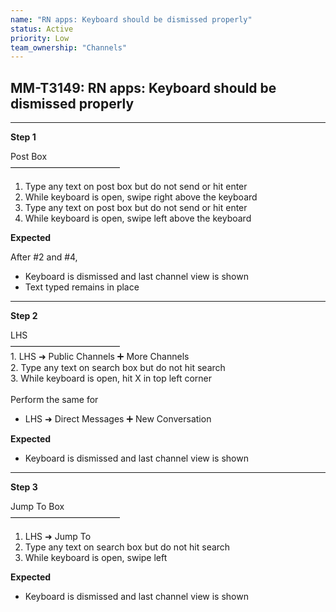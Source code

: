 ```yaml
---
name: "RN apps: Keyboard should be dismissed properly"
status: Active
priority: Low
team_ownership: "Channels"
---
```


## MM-T3149: RN apps: Keyboard should be dismissed properly

---

**Step 1**

Post Box\
–––––––––––––––––––––––––

1. Type any text on post box but do not send or hit enter
2. While keyboard is open, swipe right above the keyboard
3. Type any text on post box but do not send or hit enter
4. While keyboard is open, swipe left above the keyboard

**Expected**

After #2 and #4,

- Keyboard is dismissed and last channel view is shown
- Text typed remains in place

---

**Step 2**

LHS\
–––––––––––––––––––––––––\
1\. LHS ➜ Public Channels ➕ More Channels\
2\. Type any text on search box but do not hit search\
3\. While keyboard is open, hit X in top left corner\
\
Perform the same for

- LHS ➜ Direct Messages ➕ New Conversation

**Expected**

- Keyboard is dismissed and last channel view is shown

---

**Step 3**

Jump To Box\
–––––––––––––––––––––––––

1. LHS ➜ Jump To
2. Type any text on search box but do not hit search
3. While keyboard is open, swipe left

**Expected**

- Keyboard is dismissed and last channel view is shown
